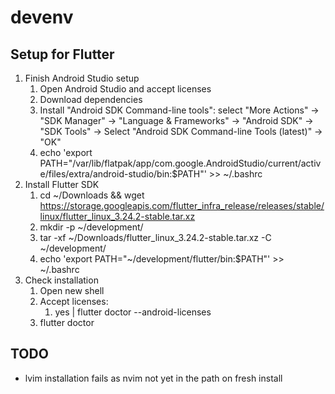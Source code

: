 # devenv

## Setup for Flutter

1. Finish Android Studio setup
   1. Open Android Studio and accept licenses
   2. Download dependencies
   3. Install "Android SDK Command-line tools": select "More Actions" -> "SDK Manager" -> "Language & Frameworks" -> "Android SDK" -> "SDK Tools" -> Select "Android SDK Command-line Tools (latest)" -> "OK"
   4. echo 'export PATH="/var/lib/flatpak/app/com.google.AndroidStudio/current/active/files/extra/android-studio/bin:$PATH"' >> ~/.bashrc
2. Install Flutter SDK
   1. cd ~/Downloads && wget https://storage.googleapis.com/flutter_infra_release/releases/stable/linux/flutter_linux_3.24.2-stable.tar.xz
   2. mkdir -p ~/development/
   3. tar -xf ~/Downloads/flutter_linux_3.24.2-stable.tar.xz -C ~/development/
   4. echo 'export PATH="~/development/flutter/bin:$PATH"' >> ~/.bashrc
3. Check installation
   1. Open new shell
   2. Accept licenses:
      1. yes | flutter doctor --android-licenses
   3. flutter doctor

## TODO
- lvim installation fails as nvim not yet in the path on fresh install


